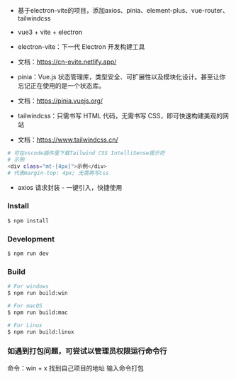 <!--
 * @Author: xiaoshijie 2457033735@qq.com
 * @Date: 2024-05-06 15:44:51
 * @LastEditors: xiaoshijie 2457033735@qq.com
 * @LastEditTime: 2024-05-28 11:48:46
 * @FilePath: \electron-vite\README.md
 * @Description: 这是默认设置,请设置`customMade`, 打开koroFileHeader查看配置 进行设置: https://github.com/OBKoro1/koro1FileHeader/wiki/%E9%85%8D%E7%BD%AE
-->

- 基于electron-vite的项目，添加axios、pinia、element-plus、vue-router、tailwindcss

- vue3 + vite + electron

- electron-vite：下一代 Electron 开发构建工具

- 文档：https://cn-evite.netlify.app/

- pinia：Vue.js 状态管理库，类型安全、可扩展性以及模块化设计。甚至让你忘记正在使用的是一个状态库。

- 文档：https://pinia.vuejs.org/

- tailwindcss：只需书写 HTML 代码，无需书写 CSS，即可快速构建美观的网站
- 文档：https://www.tailwindcss.cn/

```bash
# 可在vscode插件里下载Tailwind CSS IntelliSense提示符
# 示例
<div class="mt-[4px]">示例</div>
# 代表margin-top: 4px; 无需再写css
```

- axios 请求封装 - 一键引入，快捷使用

### Install

```bash
$ npm install
```

### Development

```bash
$ npm run dev
```

### Build

```bash
# For windows
$ npm run build:win

# For macOS
$ npm run build:mac

# For Linux
$ npm run build:linux
```

### 如遇到打包问题，可尝试以管理员权限运行命令行

命令：win + x 找到自己项目的地址 输入命令打包
